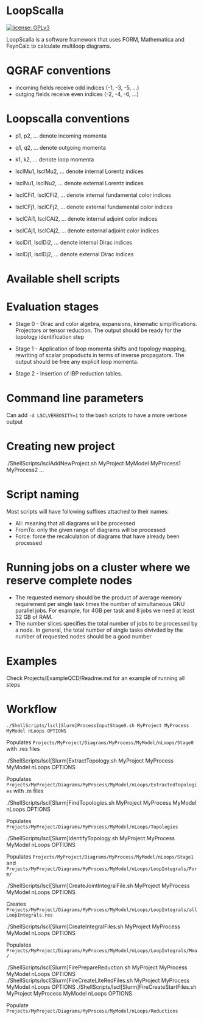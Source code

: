 # LoopScalla

[![license: GPLv3](https://img.shields.io/badge/license-GPLv3-brightgreen.svg)](https://github.com/FeynCalc/LoopScalla/blob/master/LICENSE)

LoopScalla is a software framework that uses FORM, Mathematica and FeynCalc to calculate multiloop diagrams.


# QGRAF conventions

- incoming fields receive odd indices (-1, -3, -5, ...)
- outging fields receive even indices (-2, -4, -6, ...)

# Loopscalla conventions

- p1, p2, ... denote incoming momenta
- q1, q2, ... denote outgoing momenta
- k1, k2, ... denote loop momenta

- lsclMu1, lsclMu2, ... denote internal Lorentz indices
- lsclNu1, lsclNu2, ... denote external Lorentz indices

- lsclCFi1, lsclCFi2, ... denote internal fundamental color indices
- lsclCFj1, lsclCFj2, ... denote external fundamental color indices

- lsclCAi1, lsclCAi2, ... denote internal adjoint color indices
- lsclCAj1, lsclCAj2, ... denote external adjoint color indices

- lsclDi1, lsclDi2, ... denote internal Dirac indices
- lsclDj1, lsclDj2, ... denote external Dirac indices

# Available shell scripts

# Evaluation stages

* Stage 0 - Dirac and color algebra, expansions, kinematic simplifications. Projectors or
 tensor reduction. The output should be ready for the topology identification step

* Stage 1 - Application of loop momenta shifts and topology mapping, rewriting of scalar propoducts
in terms of inverse propagators. The output should be free any explicit loop momenta.

* Stage 2 - Insertion of IBP reduction tables.

# Command line parameters

Can add `-d LSCLVERBOSITY=1` to the bash scripts to have a more verbose output

# Creating new project

./ShellScripts/lsclAddNewProject.sh MyProject MyModel MyProcess1 MyProcess2 ...

# Script naming

Most scripts will have following suffixes attached to their names:

 - All: meaning that all diagrams will be processed
 - FromTo: only the given range of diagrams will be processed
 - Force: force the recalculation of diagrams that have already been processed
 
 
# Running jobs on a cluster where we reserve complete nodes
 - The requested memory should be the product of average memory requirement per single task times
   the number of simultaneous GNU parallel jobs. For example, for 4GB per task and 8 jobs we need
   at least 32 GB of RAM.
 - The number slices specifies the total number of jobs to be processed by a node. In general, the total
   number of single tasks divivded by the number of requested nodes should be a good number

# Examples

Check Projects/ExampleQCD/Readme.md for an example of running all steps
   
# Workflow

```
./ShellScripts/lscl[Slurm]ProcessInputStage0.sh MyProject MyProcess MyModel nLoops OPTIONS
```

Populates `Projects/MyProject/Diagrams/MyProcess/MyModel/nLoops/Stage0`
with .res files

./ShellScripts/lscl[Slurm]ExtractTopology.sh MyProject MyProcess MyModel nLoops OPTIONS

Populates `Projects/MyProject/Diagrams/MyProcess/MyModel/nLoops/ExtractedTopologies`
with .m files

./ShellScripts/lscl[Slurm]FindTopologies.sh MyProject MyProcess MyModel nLoops OPTIONS

Populates `Projects/MyProject/Diagrams/MyProcess/MyModel/nLoops/Topologies`

./ShellScripts/lscl[Slurm]IdentifyTopology.sh MyProject MyProcess MyModel nLoops OPTIONS

Populates 
`Projects/MyProject/Diagrams/MyProcess/MyModel/nLoops/Stage1` and
`Projects/MyProject/Diagrams/MyProcess/MyModel/nLoops/LoopIntegrals/Form/`

./ShellScripts/lscl[Slurm]CreateJointIntegralFile.sh MyProject MyProcess MyModel nLoops OPTIONS

Creates    
`Projects/MyProject/Diagrams/MyProcess/MyModel/nLoops/LoopIntegrals/allLoopIntegrals.res`   
   
./ShellScripts/lscl[Slurm]CreateIntegralFiles.sh MyProject MyProcess MyModel nLoops OPTIONS
   
Populates 
`Projects/MyProject/Diagrams/MyProcess/MyModel/nLoops/LoopIntegrals/Mma/`   


./ShellScripts/lscl[Slurm]FirePrepareReduction.sh MyProject MyProcess MyModel nLoops OPTIONS
 ./ShellScripts/lscl[Slurm]FireCreateLiteRedFiles.sh MyProject MyProcess MyModel nLoops OPTIONS
./ShellScripts/lscl[Slurm]FireCreateStartFiles.sh MyProject MyProcess MyModel nLoops OPTIONS

Populate 
`Projects/MyProject/Diagrams/MyProcess/MyModel/nLoops/Reductions`   

   
